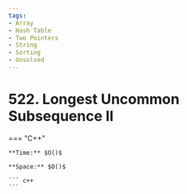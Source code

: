 ```yaml
---
tags:
- Array
- Hash Table
- Two Pointers
- String
- Sorting
- Unsolved
---
```



# 522. Longest Uncommon Subsequence II

=== "C++"

    **Time:** $O()$

    **Space:** $O()$

    ``` c++
    ```